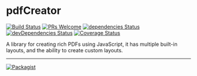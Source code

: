 # pdfCreator
[![Build Status](https://travis-ci.org/LeoAref/pdfCreator.js.svg?branch=master)](https://travis-ci.org/LeoAref/pdfCreator)
[![PRs Welcome](https://img.shields.io/badge/PRs-welcome-brightgreen.svg)](CONTRIBUTING.md#pull-requests)
[![dependencies Status](https://david-dm.org/LeoAref/pdfCreator.js/status.svg)](https://david-dm.org/LeoAref/pdfCreator)
[![devDependencies Status](https://david-dm.org/LeoAref/pdfCreator.js/dev-status.svg)](https://david-dm.org/LeoAref/pdfCreator?type=dev)
[![Coverage Status](https://coveralls.io/repos/github/LeoAref/pdfCreator.js/badge.svg?branch=master)](https://coveralls.io/github/LeoAref/pdfCreator?branch=master)

A library for creating rich PDFs using JavaScript, it has multiple built-in layouts, and the ability to create custom layouts.

---

[![Packagist](https://img.shields.io/packagist/l/doctrine/orm.svg?maxAge=2592000?style=flat-square)](https://github.com/LeoAref/pdfCreator/blob/master/LICENSE.txt)
